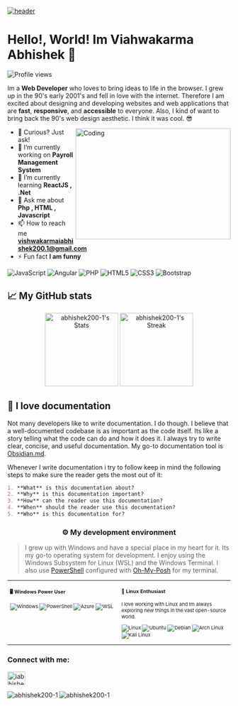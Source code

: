  [![header](https://www.pramukhdigital.com/wp-content/uploads/2018/07/New-PNC-Animated-Banners.gif)](https://abhishek200-1)

# Hello!, World! Im Viahwakarma Abhishek 👋

![Profile views](https://komarev.com/ghpvc/?username=abhishek200-1&label=Profile%20views&color=0e75b6&style=flat)

<div class="github-introduction">

Im a **Web Developer** who loves to bring ideas to life in the browser. I grew up in the 90's early 2001's and fell in love with the internet. Therefore I am excited about designing and developing websites and web applications that are **fast**, **responsive**, and **accessible** to everyone. Also, I kind of want to bring back the 90's web design aesthetic. I think it was cool. 😎

<img align="right" alt="Coding" width="350" height="250px" src="https://cdn.dribbble.com/users/1162077/screenshots/3848914/programmer.gif">
</div>

- 💬 Curious? Just ask!
- 🔭 I’m currently working on **Payroll Management System**
- 🌱 I’m currently learning **ReactJS , .Net**
- 💬 Ask me about **Php , HTML , Javascript**
- 📫 How to reach me **vishwakarmaiabhishek200.1@gmail.com**
- ⚡ Fun fact **I am funny**


<div class="badges-intro">

![JavaScript](https://img.shields.io/badge/-JavaScript-000000?style=flat&logo=javascript&logoColor=#F7DF1E)
![Angular](https://img.shields.io/badge/-Angular-000000?style=flat&logo=angular&logoColor=#DD0031)
![PHP](https://img.shields.io/badge/-PHP-000000?style=flat&logo=php&logoColor=#777BB4)
![HTML5](https://img.shields.io/badge/-HTML5-000000?style=flat&logo=html5&logoColor=#E34F26)
![CSS3](https://img.shields.io/badge/-CSS3-000000?style=flat&logo=css3&logoColor=#1572B6)
![Bootstrap](https://img.shields.io/badge/-Bootstrap-000000?style=flat&logo=bootstrap&logoColor=#7952B3)

</div>

## 📈 My GitHub stats

<div class="badges-githubstats">
  <p align="center">
    <img src="https://github-readme-stats.vercel.app/api?username=abhishek200-1&theme=tokyonight&show_icons=true&hide_border=true&count_private=true" alt="abhishek200-1's Stats" height="165">
    <img src="https://github-readme-streak-stats.herokuapp.com/?user=abhishek200-1&theme=tokyonight&hide_border=true" alt="abhishek200-1's Streak" height="165">
  </p>
</div>

## 📃 I love documentation

Not many developers like to write documentation. I do though. I believe that a well-documented codebase is as important as the code itself. Its like a story telling what the code can do and how it does it. I always try to write clear, concise, and useful documentation. My go-to documentation tool is <a href="https://obsidian.md/" target="_blank">Obsidian.md</a>.

Whenever I write documentation i try to follow keep in mind the following steps to make sure the reader gets the most out of it:

```markdown
1. **What** is this documentation about?
2. **Why** is this documentation important?
3. **How** can the reader use this documentation?
4. **When** should the reader use this documentation?
5. **Who** is this documentation for?
```

### <p align="center">⚙️ My development environment </p>

> I grew up with Windows and have a special place in my heart for it. Its my go-to operating system for development. I enjoy using the Windows Subsystem for Linux (WSL) and the Windows Terminal. I also use <a href="https://docs.microsoft.com/en-us/powershell/" target="_blank">PowerShell</a> configured with <a href="https://ohmyposh.dev/" target="_blank">Oh-My-Posh</a> for my terminal.

<div class="table-devenvironment">
  <table style="font-size: 11px">
  <tr>
  <td valign="top" width="50%">
  
  #### 🖥️ Windows Power User
  
  ![Windows](https://img.shields.io/badge/-Windows-503D4D?style=flat&logo=windows&logoColor=#0078D6)
  ![PowerShell](https://img.shields.io/badge/-PowerShell-000000?style=flat&logo=powershell&logoColor=#5391FE)
  ![Azure](https://img.shields.io/badge/-Azure-000000?style=flat&logo=microsoft-azure&logoColor=#0078D4)
  ![WSL](https://img.shields.io/badge/-WSL-000000?style=flat&logo=windows-subsystem-for-linux&logoColor=#FCC624)
  
  </td>
  <td valign="top" width="50%">
  
  #### 🐧 Linux Enthusiast
  
  I love working with Linux and Im always exploring new things in the vast open-source world.
  
  ![Linux](https://img.shields.io/badge/-Linux-000000?style=flat&logo=linux&logoColor=#FCC624)
  ![Ubuntu](https://img.shields.io/badge/-Ubuntu-000000?style=flat&logo=ubuntu&logoColor=#E95420)
  ![Debian](https://img.shields.io/badge/-Debian-000000?style=flat&logo=debian&logoColor=#A81D33)
  ![Arch Linux](https://img.shields.io/badge/-Arch%20Linux-000000?style=flat&logo=arch-linux&logoColor=#1793D1)
  ![Kali Linux](https://img.shields.io/badge/-Kali%20Linux-000000?style=flat&logo=kali-linux&logoColor=#557C94)
  
  </td>
  </tr>
  </table>
<h3 align="left">Connect with me:</h3>
<p align="left">
<a href="https://instagram.com/iabhishekvishwakarma" target="blank"><img align="center" src="https://raw.githubusercontent.com/rahuldkjain/github-profile-readme-generator/master/src/images/icons/Social/instagram.svg" alt="iabhishekvishwakarma" height="30" width="40" /></a>
</p>
<div>
<p><img align="left" src="https://github-readme-stats.vercel.app/api/top-langs?username=abhishek200-1&show_icons=true&locale=en&layout=compact" alt="abhishek200-1" /></p

<p><img align="center" src="https://github-readme-streak-stats.herokuapp.com/?user=abhishek200-1&" alt="abhishek200-1" /></p>
</div>
</div>
